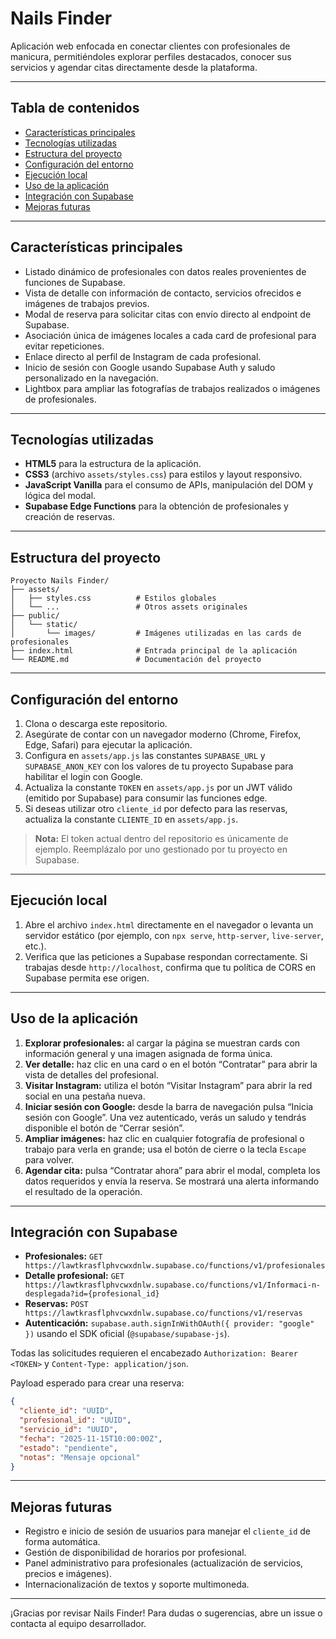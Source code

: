 # Nails Finder

Aplicación web enfocada en conectar clientes con profesionales de manicura, permitiéndoles explorar perfiles destacados, conocer sus servicios y agendar citas directamente desde la plataforma.

---

## Tabla de contenidos
- [Características principales](#características-principales)
- [Tecnologías utilizadas](#tecnologías-utilizadas)
- [Estructura del proyecto](#estructura-del-proyecto)
- [Configuración del entorno](#configuración-del-entorno)
- [Ejecución local](#ejecución-local)
- [Uso de la aplicación](#uso-de-la-aplicación)
- [Integración con Supabase](#integración-con-supabase)
- [Mejoras futuras](#mejoras-futuras)

---

## Características principales
- Listado dinámico de profesionales con datos reales provenientes de funciones de Supabase.
- Vista de detalle con información de contacto, servicios ofrecidos e imágenes de trabajos previos.
- Modal de reserva para solicitar citas con envío directo al endpoint de Supabase.
- Asociación única de imágenes locales a cada card de profesional para evitar repeticiones.
- Enlace directo al perfil de Instagram de cada profesional.
- Inicio de sesión con Google usando Supabase Auth y saludo personalizado en la navegación.
- Lightbox para ampliar las fotografías de trabajos realizados o imágenes de profesionales.

---

## Tecnologías utilizadas
- **HTML5** para la estructura de la aplicación.
- **CSS3** (archivo `assets/styles.css`) para estilos y layout responsivo.
- **JavaScript Vanilla** para el consumo de APIs, manipulación del DOM y lógica del modal.
- **Supabase Edge Functions** para la obtención de profesionales y creación de reservas.

---

## Estructura del proyecto
```
Proyecto Nails Finder/
├── assets/
│   ├── styles.css          # Estilos globales
│   └── ...                 # Otros assets originales
├── public/
│   └── static/
│       └── images/         # Imágenes utilizadas en las cards de profesionales
├── index.html              # Entrada principal de la aplicación
└── README.md               # Documentación del proyecto
```

---

## Configuración del entorno
1. Clona o descarga este repositorio.
2. Asegúrate de contar con un navegador moderno (Chrome, Firefox, Edge, Safari) para ejecutar la aplicación.
3. Configura en `assets/app.js` las constantes `SUPABASE_URL` y `SUPABASE_ANON_KEY` con los valores de tu proyecto Supabase para habilitar el login con Google.
4. Actualiza la constante `TOKEN` en `assets/app.js` por un JWT válido (emitido por Supabase) para consumir las funciones edge.
5. Si deseas utilizar otro `cliente_id` por defecto para las reservas, actualiza la constante `CLIENTE_ID` en `assets/app.js`.

> **Nota:** El token actual dentro del repositorio es únicamente de ejemplo. Reemplázalo por uno gestionado por tu proyecto en Supabase.

---

## Ejecución local
1. Abre el archivo `index.html` directamente en el navegador o levanta un servidor estático (por ejemplo, con `npx serve`, `http-server`, `live-server`, etc.).
2. Verifica que las peticiones a Supabase respondan correctamente. Si trabajas desde `http://localhost`, confirma que tu política de CORS en Supabase permita ese origen.

---

## Uso de la aplicación
1. **Explorar profesionales:** al cargar la página se muestran cards con información general y una imagen asignada de forma única.
2. **Ver detalle:** haz clic en una card o en el botón “Contratar” para abrir la vista de detalles del profesional.
3. **Visitar Instagram:** utiliza el botón “Visitar Instagram” para abrir la red social en una pestaña nueva.
4. **Iniciar sesión con Google:** desde la barra de navegación pulsa “Inicia sesión con Google”. Una vez autenticado, verás un saludo y tendrás disponible el botón de “Cerrar sesión”.
5. **Ampliar imágenes:** haz clic en cualquier fotografía de profesional o trabajo para verla en grande; usa el botón de cierre o la tecla `Escape` para volver.
6. **Agendar cita:** pulsa “Contratar ahora” para abrir el modal, completa los datos requeridos y envía la reserva. Se mostrará una alerta informando el resultado de la operación.

---

## Integración con Supabase
- **Profesionales:** `GET https://lawtkrasflphvcwxdnlw.supabase.co/functions/v1/profesionales`
- **Detalle profesional:** `GET https://lawtkrasflphvcwxdnlw.supabase.co/functions/v1/Informaci-n-desplegada?id={profesional_id}`
- **Reservas:** `POST https://lawtkrasflphvcwxdnlw.supabase.co/functions/v1/reservas`
- **Autenticación:** `supabase.auth.signInWithOAuth({ provider: "google" })` usando el SDK oficial (`@supabase/supabase-js`).

Todas las solicitudes requieren el encabezado `Authorization: Bearer <TOKEN>` y `Content-Type: application/json`.

Payload esperado para crear una reserva:
```json
{
  "cliente_id": "UUID",
  "profesional_id": "UUID",
  "servicio_id": "UUID",
  "fecha": "2025-11-15T10:00:00Z",
  "estado": "pendiente",
  "notas": "Mensaje opcional"
}
```

---

## Mejoras futuras
- Registro e inicio de sesión de usuarios para manejar el `cliente_id` de forma automática.
- Gestión de disponibilidad de horarios por profesional.
- Panel administrativo para profesionales (actualización de servicios, precios e imágenes).
- Internacionalización de textos y soporte multimoneda.

---

¡Gracias por revisar Nails Finder! Para dudas o sugerencias, abre un issue o contacta al equipo desarrollador.
